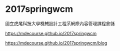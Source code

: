# 2017springwcm
國立虎尾科技大學機械設計工程系網際內容管理課程倉儲

https://mdecourse.github.io/2017springwcm

https://mdecourse.github.io/2017springwcm/blog
